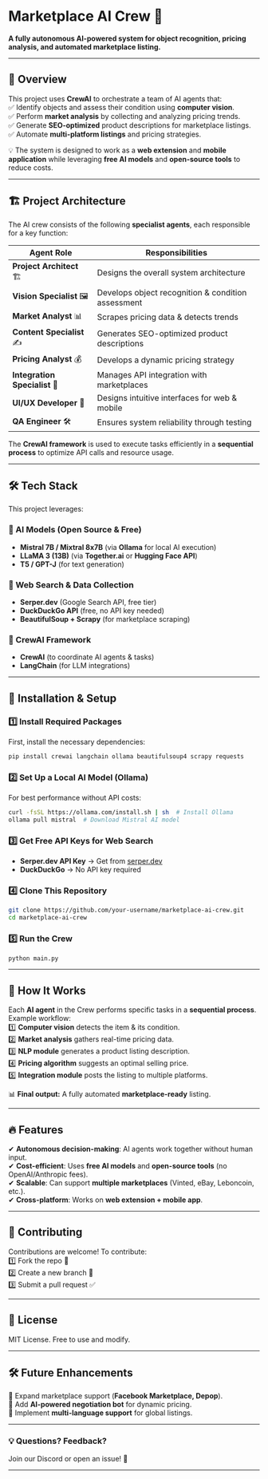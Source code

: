 # **Marketplace AI Crew** 🚀  
**A fully autonomous AI-powered system for object recognition, pricing analysis, and automated marketplace listing.**  

---

## 📌 **Overview**  
This project uses **CrewAI** to orchestrate a team of AI agents that:  
✅ Identify objects and assess their condition using **computer vision**.  
✅ Perform **market analysis** by collecting and analyzing pricing trends.  
✅ Generate **SEO-optimized** product descriptions for marketplace listings.  
✅ Automate **multi-platform listings** and pricing strategies.  

💡 The system is designed to work as a **web extension** and **mobile application** while leveraging **free AI models** and **open-source tools** to reduce costs.

---

## 🏗 **Project Architecture**  
The AI crew consists of the following **specialist agents**, each responsible for a key function:  

| **Agent Role**              | **Responsibilities** |
|----------------------------|----------------------|
| **Project Architect** 🏗 | Designs the overall system architecture |
| **Vision Specialist** 🖼 | Develops object recognition & condition assessment |
| **Market Analyst** 📊 | Scrapes pricing data & detects trends |
| **Content Specialist** ✍ | Generates SEO-optimized product descriptions |
| **Pricing Analyst** 💰 | Develops a dynamic pricing strategy |
| **Integration Specialist** 🔗 | Manages API integration with marketplaces |
| **UI/UX Developer** 🎨 | Designs intuitive interfaces for web & mobile |
| **QA Engineer** 🛠 | Ensures system reliability through testing |

The **CrewAI framework** is used to execute tasks efficiently in a **sequential process** to optimize API calls and resource usage.

---

## 🛠 **Tech Stack**  
This project leverages:  

### **🔹 AI Models (Open Source & Free)**
- **Mistral 7B / Mixtral 8x7B** (via **Ollama** for local AI execution)
- **LLaMA 3 (13B)** (via **Together.ai** or **Hugging Face API**)
- **T5 / GPT-J** (for text generation)

### **🔹 Web Search & Data Collection**
- **Serper.dev** (Google Search API, free tier)
- **DuckDuckGo API** (free, no API key needed)
- **BeautifulSoup + Scrapy** (for marketplace scraping)

### **🔹 CrewAI Framework**
- **CrewAI** (to coordinate AI agents & tasks)
- **LangChain** (for LLM integrations)

---

## 🚀 **Installation & Setup**  
### **1️⃣ Install Required Packages**
First, install the necessary dependencies:  
```bash
pip install crewai langchain ollama beautifulsoup4 scrapy requests
```

### **2️⃣ Set Up a Local AI Model (Ollama)**
For best performance without API costs:  
```bash
curl -fsSL https://ollama.com/install.sh | sh  # Install Ollama
ollama pull mistral  # Download Mistral AI model
```

### **3️⃣ Get Free API Keys for Web Search**
- **Serper.dev API Key** → Get from [serper.dev](https://serper.dev/)
- **DuckDuckGo** → No API key required  

### **4️⃣ Clone This Repository**
```bash
git clone https://github.com/your-username/marketplace-ai-crew.git
cd marketplace-ai-crew
```

### **5️⃣ Run the Crew**
```bash
python main.py
```

---

## 🎯 **How It Works**
Each **AI agent** in the Crew performs specific tasks in a **sequential process**.  
Example workflow:  
1️⃣ **Computer vision** detects the item & its condition.  
2️⃣ **Market analysis** gathers real-time pricing data.  
3️⃣ **NLP module** generates a product listing description.  
4️⃣ **Pricing algorithm** suggests an optimal selling price.  
5️⃣ **Integration module** posts the listing to multiple platforms.  

📊 **Final output:** A fully automated **marketplace-ready** listing.

---

## 🔥 **Features**
✔ **Autonomous decision-making**: AI agents work together without human input.  
✔ **Cost-efficient**: Uses **free AI models** and **open-source tools** (no OpenAI/Anthropic fees).  
✔ **Scalable**: Can support **multiple marketplaces** (Vinted, eBay, Leboncoin, etc.).  
✔ **Cross-platform**: Works on **web extension + mobile app**.  

---

## 🤝 **Contributing**
Contributions are welcome! To contribute:  
1️⃣ Fork the repo 🍴  
2️⃣ Create a new branch 🔀  
3️⃣ Submit a pull request ✅  

---

## 📜 **License**
MIT License. Free to use and modify.  

---

## 🛠 **Future Enhancements**
🔹 Expand marketplace support (**Facebook Marketplace, Depop**).  
🔹 Add **AI-powered negotiation bot** for dynamic pricing.  
🔹 Implement **multi-language support** for global listings.  

---

### **💡 Questions? Feedback?**  
Join our Discord or open an issue! 🚀  

---